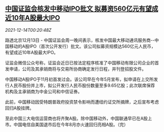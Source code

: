 <!--1639445462000-->
[中国证监会核发中移动IPO批文 拟募资560亿元有望成近10年A股最大IPO](https://cn.reuters.com/article/china-mobile-csrc-1213-mon-idCNKBS2IT013)
------

<div><i>2021-12-14T00:20:48Z</i></div><p>路透北京12月13日 - 中国证监会周一晚间表示，核发中国最大移动通讯服务商--中国移动的A股IPO（首次公开发行）批文。该公司拟募资规模达560亿元人民币，有望成近10年A股最大IPO。</p><p>证监会微信公众号称，证监会近日已按法定程序核准了中国移动有限公司企业的首发申请，公司及其承销商将与交易所协商确定发行日程，并刊登招股文件。</p><p>中国移动A股IPO于11月初首发过会。该公司早在今年5月宣布，拟申请在上交所发行人民币股份并上市，拟公开发行人民币股份数量至多9.65亿股；此次联席保荐机构及主承销商为中金公司和中信证券。</p><p>此前，中国移动因受特朗普政府投资禁令影响而遭纽约证交所摘牌，之后宣布考虑回归A股挂牌。</p><p>至此中国三大电信运营商也将齐聚A股。除中国移动外，中国联通早已在A股上市。中国电信自美国退市后在今年8月亦火速回归亮相A股。（完） </p>
